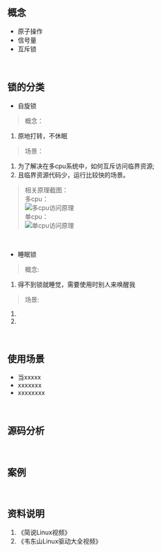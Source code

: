 ## 概念
* 原子操作
* 信号量 
* 互斥锁 

<br />

## 锁的分类
* 自旋锁 
> 概念：  
1. 原地打转，不休眠  
> 场景：  
1. 为了解决在多cpu系统中，如何互斥访问临界资源;  
2. 且临界资源代码少，运行比较快的场景。  
> 相关原理截图：    
多cpu：  
![多cpu访问原理](./多cpu_spin_lock.png)  
单cpu：  
![单cpu访问原理](./单cpu_spin_lock.png)

<br />

* 睡眠锁
> 概念:  
1. 得不到锁就睡觉，需要使用时别人来唤醒我  
> 场景:  
1. 
2. 

<br />

## 使用场景
* 当xxxxx
* xxxxxxx
* xxxxxxxx

<br />

## 源码分析

<br />

## 案例

<br />

## 资料说明
1. 《简说Linux视频》
2. 《韦东山Linux驱动大全视频》